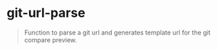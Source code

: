 # git-url-parse
> Function to parse a git url and generates template url for the git compare preview.
